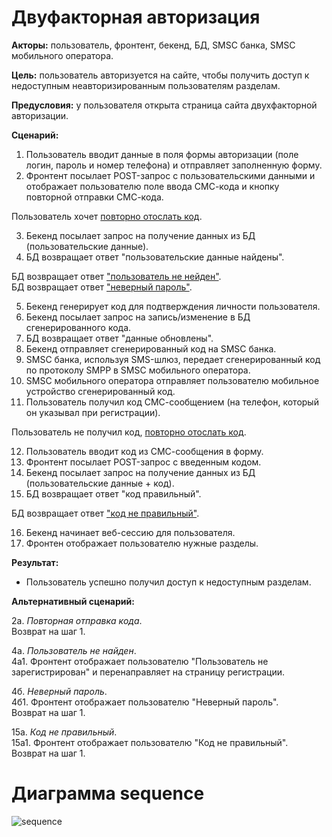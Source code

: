 # Двуфакторная авторизация

**Акторы:** пользователь, фронтент, бекенд, БД, SMSC банка, SMSC мобильного оператора.

**Цель:** пользователь авторизуется на сайте, чтобы получить доступ к недоступным неавторизированным пользователям разделам.

**Предусловия:** у пользователя открыта страница сайта двухфакторной авторизации.

**Сценарий:**
1. Пользователь вводит данные в поля формы авторизации (поле логин, пароль и номер телефона) и отправляет заполненную форму.
2. Фронтент посылает POST-запрос с пользовательскими данными и отображает пользователю поле ввода  СМС-кода и кнопку повторной отправки  СМС-кода.

Пользователь хочет [повторно отослать код](#Повторная_отправка_кода).  

3. Бекенд посылает запрос на получение данных из БД (пользовательские данные).
4. БД возвращает ответ "пользовательские данные найдены".  

БД возвращает ответ ["пользователь не нейден"](#Пользователь_не_найден).  
БД возвращает ответ ["неверный пароль"](#Неверный_пароль).

5. Бекенд генерирует код для подтверждения личности пользователя.
6. Бекенд посылает запрос на запись/изменение в БД сгенерированного кода.  
7. БД возвращает ответ "данные обновлены".
8. Бекенд отправляет сгенерированный код на SMSC банка.
9. SMSC банка, используя SMS-шлюз, передает сгенерированный код по протоколу SMPP в SMSC мобильного оператора.
10. SMSC мобильного оператора отправляет пользователю мобильное устройство сгенерированный код.  
11. Пользователь получил код СМС-сообщением (на телефон, который он указывал при регистрации).  

Пользователь не получил код, [повторно отослать код](#Повторная_отправка_кода).  

12. Пользователь вводит код из СМС-сообщения в форму.
13. Фронтент посылает POST-запрос с введенным кодом.
14. Бекенд посылает запрос на получение данных из БД (пользовательские данные + код).
15. БД возвращает ответ "код правильный".  

БД возвращает ответ ["код не правильный"](#Код_не_правильный).  

16. Бекенд начинает веб-сессию для пользователя.
17. Фронтен отображает пользователю нужные разделы.

**Результат:**
* Пользователь успешно получил доступ к недоступным разделам.



**Альтернативный сценарий:**

2а. <a name="Повторная_отправка_кода"></a> *Повторная отправка кода*.  
Возврат на шаг 1.  

4а. <a name="Пользователь_не_найден"></a> *Пользователь не найден*.  
4а1. Фронтент отображает пользователю "Пользователь не зарегистрирован" и перенаправляет на страницу регистрации.  

4б. <a name="Неверный_пароль"></a> *Неверный пароль*.  
4б1. Фронтент отображает пользователю "Неверный пароль".  
Возврат на шаг 1.  

15а. <a name="Код_не_правильный"></a> *Код не правильный*.  
15а1. Фронтент отображает пользователю "Код не правильный".  
Возврат на шаг 1.  

# Диаграмма sequence
![sequence](http://www.plantuml.com/plantuml/svg/ZLB1QXin4BthAmQVsaFetOSIbCr2AAv3tD2Za5UJibYHjYDjIlw-ci7QohLhQZ0xE-_DwEtJkqtPKfvVlR93ZWJF2KdjunoSfNTOzHH3nk1MO1FqQYXl53siD0w7sjRAsMptDY6ikbBfKWdGwJBWFGvvZ271QhVPtHbjmq5GBYxWcwsWcwrIFiO9CiseM1NSV8P-3VtelNaPqRlquIEB7jziHkX1zN1JA7eDZzlTD_E4FsTCkULeK9gtT8LpX0rBDvrkQ2oxqx9BU6agub28XUMmvLcVOMPj8MPuOTSKy4_6MUtNc8tqowWW8b9SNaCtfidRTtDF5AaGq2U4oQRqAvA3CGoH28SX_xNpySWm3mlZlxVpLu080fbWuGZn3Oa_zYuwD3ym85c-ahfrCUqX94BAdvwdiWVDKEYLqxeYZJyMKhLm-wMoJrrS3f5Ch667mPcxIyiPbvPKFB7PNk0xl31HMsL46kMvk7LzHnreKdWVCj89luVpy5NiB7LTJTrryzhyySWL-pY9V1-cnkQOcjFeiE0bDekywz6fBCcF775-m9xG7lu1diSClkFUx32b9cFdMfzmQX9pLMUXdl0mEBKKzT-OrhSlMjqMU7xrlm40 "Диаграмма sequence")

